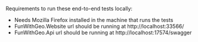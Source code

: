 ﻿Requirements to run these end-to-end tests locally:
- Needs Mozilla Firefox installed in the machine that runs the tests
- FunWithGeo.Website url should be running at http://localhost:33566/
- FunWithGeo.Api url should be running at http://localhost:17574/swagger

